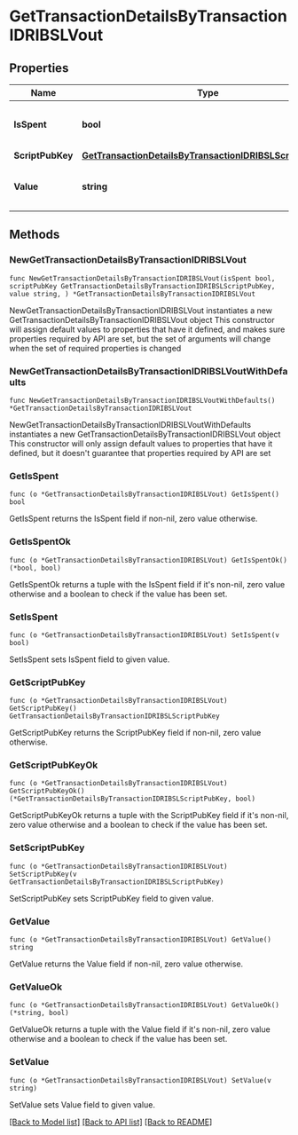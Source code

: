 # GetTransactionDetailsByTransactionIDRIBSLVout

## Properties

Name | Type | Description | Notes
------------ | ------------- | ------------- | -------------
**IsSpent** | **bool** | Defines whether the output is spent or not. | 
**ScriptPubKey** | [**GetTransactionDetailsByTransactionIDRIBSLScriptPubKey**](GetTransactionDetailsByTransactionIDRIBSLScriptPubKey.md) |  | 
**Value** | **string** | Represents the sent/received amount. | 

## Methods

### NewGetTransactionDetailsByTransactionIDRIBSLVout

`func NewGetTransactionDetailsByTransactionIDRIBSLVout(isSpent bool, scriptPubKey GetTransactionDetailsByTransactionIDRIBSLScriptPubKey, value string, ) *GetTransactionDetailsByTransactionIDRIBSLVout`

NewGetTransactionDetailsByTransactionIDRIBSLVout instantiates a new GetTransactionDetailsByTransactionIDRIBSLVout object
This constructor will assign default values to properties that have it defined,
and makes sure properties required by API are set, but the set of arguments
will change when the set of required properties is changed

### NewGetTransactionDetailsByTransactionIDRIBSLVoutWithDefaults

`func NewGetTransactionDetailsByTransactionIDRIBSLVoutWithDefaults() *GetTransactionDetailsByTransactionIDRIBSLVout`

NewGetTransactionDetailsByTransactionIDRIBSLVoutWithDefaults instantiates a new GetTransactionDetailsByTransactionIDRIBSLVout object
This constructor will only assign default values to properties that have it defined,
but it doesn't guarantee that properties required by API are set

### GetIsSpent

`func (o *GetTransactionDetailsByTransactionIDRIBSLVout) GetIsSpent() bool`

GetIsSpent returns the IsSpent field if non-nil, zero value otherwise.

### GetIsSpentOk

`func (o *GetTransactionDetailsByTransactionIDRIBSLVout) GetIsSpentOk() (*bool, bool)`

GetIsSpentOk returns a tuple with the IsSpent field if it's non-nil, zero value otherwise
and a boolean to check if the value has been set.

### SetIsSpent

`func (o *GetTransactionDetailsByTransactionIDRIBSLVout) SetIsSpent(v bool)`

SetIsSpent sets IsSpent field to given value.


### GetScriptPubKey

`func (o *GetTransactionDetailsByTransactionIDRIBSLVout) GetScriptPubKey() GetTransactionDetailsByTransactionIDRIBSLScriptPubKey`

GetScriptPubKey returns the ScriptPubKey field if non-nil, zero value otherwise.

### GetScriptPubKeyOk

`func (o *GetTransactionDetailsByTransactionIDRIBSLVout) GetScriptPubKeyOk() (*GetTransactionDetailsByTransactionIDRIBSLScriptPubKey, bool)`

GetScriptPubKeyOk returns a tuple with the ScriptPubKey field if it's non-nil, zero value otherwise
and a boolean to check if the value has been set.

### SetScriptPubKey

`func (o *GetTransactionDetailsByTransactionIDRIBSLVout) SetScriptPubKey(v GetTransactionDetailsByTransactionIDRIBSLScriptPubKey)`

SetScriptPubKey sets ScriptPubKey field to given value.


### GetValue

`func (o *GetTransactionDetailsByTransactionIDRIBSLVout) GetValue() string`

GetValue returns the Value field if non-nil, zero value otherwise.

### GetValueOk

`func (o *GetTransactionDetailsByTransactionIDRIBSLVout) GetValueOk() (*string, bool)`

GetValueOk returns a tuple with the Value field if it's non-nil, zero value otherwise
and a boolean to check if the value has been set.

### SetValue

`func (o *GetTransactionDetailsByTransactionIDRIBSLVout) SetValue(v string)`

SetValue sets Value field to given value.



[[Back to Model list]](../README.md#documentation-for-models) [[Back to API list]](../README.md#documentation-for-api-endpoints) [[Back to README]](../README.md)


